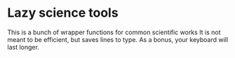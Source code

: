 # Lazy science tools

This is a bunch of wrapper functions for common scientific works
It is not meant to be efficient, but saves lines to type.
As a bonus, your keyboard will last longer.